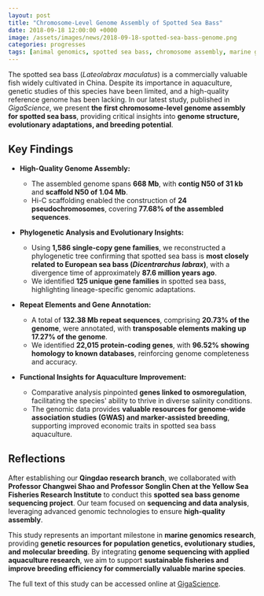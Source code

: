 ```yaml
---
layout: post
title: "Chromosome-Level Genome Assembly of Spotted Sea Bass"
date: 2018-09-18 12:00:00 +0000
image: /assets/images/news/2018-09-18-spotted-sea-bass-genome.png
categories: progresses
tags: [animal genomics, spotted sea bass, chromosome assembly, marine genomics]
---
```



The spotted sea bass (*Lateolabrax maculatus*) is a commercially valuable fish widely cultivated in China. Despite its importance in aquaculture, genetic studies of this species have been limited, and a high-quality reference genome has been lacking. In our latest study, published in *GigaScience*, we present **the first chromosome-level genome assembly for spotted sea bass**, providing critical insights into **genome structure, evolutionary adaptations, and breeding potential**.

## Key Findings  

- **High-Quality Genome Assembly:**  
  - The assembled genome spans **668 Mb**, with **contig N50 of 31 kb** and **scaffold N50 of 1.04 Mb**.  
  - Hi-C scaffolding enabled the construction of **24 pseudochromosomes**, covering **77.68% of the assembled sequences**.  

- **Phylogenetic Analysis and Evolutionary Insights:**  
  - Using **1,586 single-copy gene families**, we reconstructed a phylogenetic tree confirming that spotted sea bass is **most closely related to European sea bass (*Dicentrarchus labrax*)**, with a divergence time of approximately **87.6 million years ago**.  
  - We identified **125 unique gene families** in spotted sea bass, highlighting lineage-specific genomic adaptations.  

- **Repeat Elements and Gene Annotation:**  
  - A total of **132.38 Mb repeat sequences**, comprising **20.73% of the genome**, were annotated, with **transposable elements making up 17.27% of the genome**.  
  - We identified **22,015 protein-coding genes**, with **96.52% showing homology to known databases**, reinforcing genome completeness and accuracy.  

- **Functional Insights for Aquaculture Improvement:**  
  - Comparative analysis pinpointed **genes linked to osmoregulation**, facilitating the species' ability to thrive in diverse salinity conditions.  
  - The genomic data provides **valuable resources for genome-wide association studies (GWAS) and marker-assisted breeding**, supporting improved economic traits in spotted sea bass aquaculture.  

## Reflections  

After establishing our **Qingdao research branch**, we collaborated with **Professor Changwei Shao and Professor Songlin Chen at the Yellow Sea Fisheries Research Institute** to conduct this **spotted sea bass genome sequencing project**. Our team focused on **sequencing and data analysis**, leveraging advanced genomic technologies to ensure **high-quality assembly**.  

This study represents an important milestone in **marine genomics research**, providing **genetic resources for population genetics, evolutionary studies, and molecular breeding**. By integrating **genome sequencing with applied aquaculture research**, we aim to support **sustainable fisheries and improve breeding efficiency for commercially valuable marine species**.  

The full text of this study can be accessed online at [GigaScience](https://doi.org/10.1093/gigascience/giy114).

